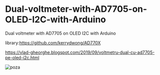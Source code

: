 # Dual-voltmeter-with-AD7705-on-OLED-I2C-with-Arduino
Dual voltmeter with AD7705 on OLED I2C with Arduino

library:https://github.com/kerrydwong/AD770X

https://vlad-gheorghe.blogspot.com/2019/09/voltmetru-dual-cu-ad7705-pe-oled-i2c.html

![poza](https://github.com/vlad-gheorghe/Dual-voltmeter-with-AD7705-on-OLED-I2C-with-Arduino/blob/master/IMG_20190928_173257.jpg)
